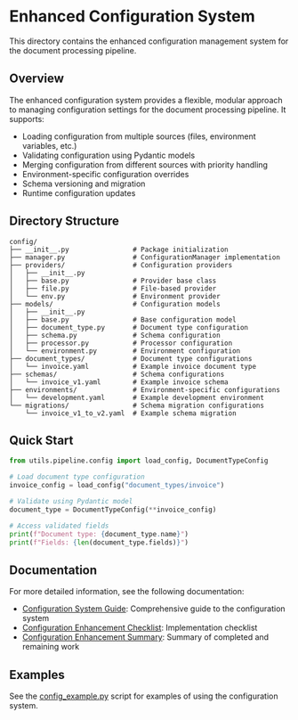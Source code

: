 # Enhanced Configuration System

This directory contains the enhanced configuration management system for the document processing pipeline.

## Overview

The enhanced configuration system provides a flexible, modular approach to managing configuration settings for the document processing pipeline. It supports:

- Loading configuration from multiple sources (files, environment variables, etc.)
- Validating configuration using Pydantic models
- Merging configuration from different sources with priority handling
- Environment-specific configuration overrides
- Schema versioning and migration
- Runtime configuration updates

## Directory Structure

```
config/
├── __init__.py                # Package initialization
├── manager.py                 # ConfigurationManager implementation
├── providers/                 # Configuration providers
│   ├── __init__.py
│   ├── base.py                # Provider base class
│   ├── file.py                # File-based provider
│   └── env.py                 # Environment provider
├── models/                    # Configuration models
│   ├── __init__.py
│   ├── base.py                # Base configuration model
│   ├── document_type.py       # Document type configuration
│   ├── schema.py              # Schema configuration
│   ├── processor.py           # Processor configuration
│   └── environment.py         # Environment configuration
├── document_types/            # Document type configurations
│   └── invoice.yaml           # Example invoice document type
├── schemas/                   # Schema configurations
│   └── invoice_v1.yaml        # Example invoice schema
├── environments/              # Environment-specific configurations
│   └── development.yaml       # Example development environment
└── migrations/                # Schema migration configurations
    └── invoice_v1_to_v2.yaml  # Example schema migration
```

## Quick Start

```python
from utils.pipeline.config import load_config, DocumentTypeConfig

# Load document type configuration
invoice_config = load_config("document_types/invoice")

# Validate using Pydantic model
document_type = DocumentTypeConfig(**invoice_config)

# Access validated fields
print(f"Document type: {document_type.name}")
print(f"Fields: {len(document_type.fields)}")
```

## Documentation

For more detailed information, see the following documentation:

- [Configuration System Guide](../docs/configuration_system.md): Comprehensive guide to the configuration system
- [Configuration Enhancement Checklist](../docs/configuration_enhancement_checklist.md): Implementation checklist
- [Configuration Enhancement Summary](../docs/configuration_enhancement_summary.md): Summary of completed and remaining work

## Examples

See the [config_example.py](../examples/config_example.py) script for examples of using the configuration system.
